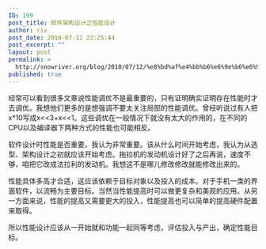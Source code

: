 ```yaml
---
ID: 199
post_title: 软件架构设计之性能设计
author: riv
post_date: 2010-07-12 22:25:44
post_excerpt: ""
layout: post
permalink: >
  http://snowriver.org/blog/2010/07/12/%e8%bd%af%e4%bb%b6%e6%9e%b6%e6%9e%84%e8%ae%be%e8%ae%a1%e4%b9%8b%e6%80%a7%e8%83%bd%e8%ae%be%e8%ae%a1/
published: true
---
```

经常可以看到很多文章说性能调优不是最重要的，只有证明确实证明存在性能时才去调优。我想他们更多的是想强调不要太关注局部的性能调优。曾经听说过有人把x*10写成x<<3+x<<1。这些调优在一般情况下就没有太大的作用的，在不同的CPU以及编译器下两种方式的性能也可能相反。

软件设计时性能是否重要，我认为非常重要。该从什么时间开始考虑，我认为从选型、架构设计之初就应该开始考虑。拖拉机的发动机设计好了之后再说，速度不够，咱把它改成法拉利的发动机。我想这不是哪儿修改修改就能修改出来的。

性能具体多高才合适，这应该依赖于目标对象以及投入的成本。对于手机一类的界面软件，以流畅为主要目标。当然当性能提高时可以做更复杂和美观的应用。从另一方面来说，性能的提高又需要更大的投入，性能提高也可以简单的提高硬件配置来取得。

所以性能设计应该从一开始就和功能一起同等考虑，评估投入与产出，确定性能目标。